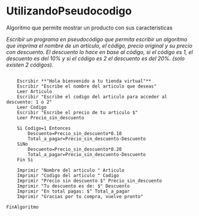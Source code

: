 # UtilizandoPseudocodigo
Algoritmo que permite mostrar un producto con sus caracteristicas

_Escribir un programa en pseudocódigo que permita escribir un algoritmo que imprima el nombre de un artículo, el código, precio original y su precio con descuento. El descuento lo hace en base al código, si el código es 1, el descuento es del 10% y si el código es 2 el descuento es del 20%. (solo existen 2 códigos)._

```Algoritmo ActividadUtilizandoPseudocodigo

	Escribir **"Hola bienvenido a tu tienda virtual"**
	Escribir "Escribe el nombre del articulo que deseas"
	Leer Articulo
	Escribir "Escribe el codigo del articulo para acceder al descuento: 1 o 2"
	Leer Codigo
	Escribir "Escribe el precio de tu articulo $"
	Leer Precio_sin_descuento
	
	Si Codigo=1 Entonces
		Descuento=Precio_sin_descuento*0.10
		Total_a_pagar=Precio_sin_descuento-Descuento
	SiNo
		Descuento=Precio_sin_descuento*0.20
		Total_a_pagar=Precio_sin_descuento-Descuento
	Fin Si
	
	Imprimir "Nombre del articulo " Articulo
	Imprimir "Codigo del articulo " Codigo
	Imprimir "Precio sin descuento $" Precio_sin_descuento
	Imprimir "Tu descuento es de: $" Descuento
	Imprimir "En total pagas: $" Total_a_pagar
	Imprimir "Gracias por tu compra, vuelve pronto"
	
FinAlgoritmo
```

